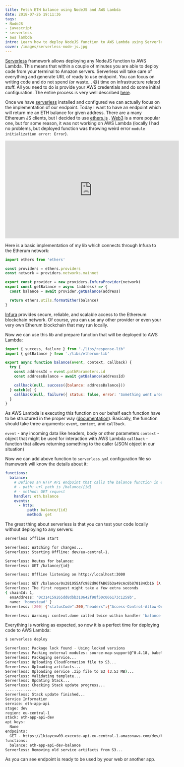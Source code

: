 ```yaml
---
title: Fetch ETH balance using NodeJS and AWS Lambda
date: 2018-07-26 19:11:36
tags:
- NodeJS
- javascript
- serverless
- aws lambda
intro: Learn how to deploy NodeJS function to AWS Lambda using Serverless framework.
cover: /images/serverless-node-js.jpg
---
```

[Serverless](https://serverless.com/) framework allows deploying any NodeJS function to AWS Lambda. This means that within a couple of minutes you are able to deploy code from your terminal to Amazon servers. Serverless will take care of everything and generate URL of ready to use endpoint. You can focus on writing code and do not spend (or waste... 😅) time on infrastructure related stuff. All you need to do is provide your AWS credentials and do some initial configuration. The entire process is very well described [here](https://serverless-stack.com/chapters/create-an-aws-account.html).

Once we have [serverless](https://serverless.com/) installed and configured we can actually focus on the implementation of our endpoint. Today I want to have an endpoint which will return me an ETH balance for given address. There are a many Ethereum JS clients, but I decided to use [ethers.js](https://github.com/ethers-io/ethers.js/) . [Web3](https://github.com/ethereum/web3.js/) is a more popular one, but for some reason, it was not working on AWS Lambda (locally I had no problems, but deployed function was throwing weird error `module initialization error: Error`).

<iframe width="560" height="315" src="https://www.youtube.com/embed/WCsmH4u0-x8" frameborder="0" allow="autoplay; encrypted-media" allowfullscreen></iframe>

Here is a basic implementation of my lib which connects through Infura to the Etherum network:
```javascript
import ethers from 'ethers'

const providers = ethers.providers
const network = providers.networks.mainnet

export const provider = new providers.InfuraProvider(network)
export const getBalance = async (address) => {
  const balance = await provider.getBalance(address)

  return ethers.utils.formatEther(balance)
}
```
[Infura](https://infura.io/about) provides secure, reliable, and scalable access to the Ethereum blockchain network. Of course, you can use any other provider or even your very own Etherum blockchain that may run locally.

Now we can use this lib and prepare function that will be deployed to AWS Lambda:
```javascript
import { success, failure } from "./libs/response-lib"
import { getBalance } from './libs/etherum-lib'

export async function balance(event, context, callback) {
  try {
    const addressId = event.pathParameters.id
    const addressBalance = await getBalance(addressId)

    callback(null, success({balance: addressBalance}))
  } catch(e) {
    callback(null, failure({ status: false, error: 'Something went wrong...' }))
  }
}
```
As AWS Lambda is executing this function on our behalf each function have to be structured in the proper way ([documentation](https://docs.aws.amazon.com/lambda/latest/dg/programming-model-v2.html)). Basically, the function should take three arguments: `event`, `context`, and `callback`.

`event` - any incoming data like headers, body or other parameters
`context` - object that might be used for interaction with AWS Lambda
`callback` - function that allows returning something to the caller (JSON object in   our situation)

Now we can add above function to `serverless.yml` configuration file so framework will know the details about it:

```yml
functions:
  balance:
    # Defines an HTTP API endpoint that calls the balance function in eth.js
    # - path: url path is /balance/{id}
    # - method: GET request
    handler: eth.balance
    events:
      - http:
          path: balance/{id}
          method: get
```

The great thing about serverless is that you can test your code locally without deploying to any servers:
```bash
serverless offline start

Serverless: Watching for changes...
Serverless: Starting Offline: dev/eu-central-1.

Serverless: Routes for balance:
Serverless: GET /balance/{id}

Serverless: Offline listening on http://localhost:3000

Serverless: GET /balance/0x281055Afc982d96fAB65b3a49cAc8b878184Cb16 (λ: balance)
Serverless: The first request might take a few extra seconds
{ chainId: 1,
  ensAddress: '0x314159265dd8dbb310642f98f50c066173c1259b',
  name: 'homestead' }
Serverless: [200] {"statusCode":200,"headers":{"Access-Control-Allow-Origin":"*","Access-Control-Allow-Credentials":true},"body":"{\"balance\":\"1538422.985582127349856002\"}"}

Serverless: Warning: context.done called twice within handler 'balance'!
```

Everything is working as expected, so now it is a perfect time for deploying code to AWS Lambda:

```bash
$ serverless deploy

Serverless: Package lock found - Using locked versions
Serverless: Packing external modules: source-map-support@^0.4.18, babel-runtime@^6.26.0, ethers@^3.0.25
Serverless: Packaging service...
Serverless: Uploading CloudFormation file to S3...
Serverless: Uploading artifacts...
Serverless: Uploading service .zip file to S3 (3.53 MB)...
Serverless: Validating template...
Serverless: Updating Stack...
Serverless: Checking Stack update progress...
..............
Serverless: Stack update finished...
Service Information
service: eth-app-api
stage: dev
region: eu-central-1
stack: eth-app-api-dev
api keys:
  None
endpoints:
  GET - https://1kiaycxw09.execute-api.eu-central-1.amazonaws.com/dev/balance/{id}
functions:
  balance: eth-app-api-dev-balance
Serverless: Removing old service artifacts from S3...
```

As you can see endpoint is ready to be used by your web or another app.
